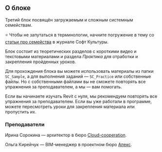 ## О блоке

Третий блок посвящён загружаемым и сложным системным семействам.

⭐️ Чтобы не запутаться в терминологии, начните погружение в тему со [статьи про семейства](https://softculture.cc/blog/entries/articles/semeystva-v-revit) в журнале Софт Культуры.

Блок состоит из теоретических разделов с короткими видео и текстовыми материалами и раздела _Практика_ для отработки и закрепления пройденных уроков.

Для прохождения блока вы можете использовать материалы из папки `SC_Sample`, а для выполнения заданий — `SC_Practice` или собственные файлы. Но с собственными файлами вы не сможете повторять все упражнения за преподавателем, а мы — вам помогать.

Если вы начинаете изучать Revit с нуля, мы рекомендуем повторять все упражнения за преподавателем. Если вы уже работали в программе, можете пересмотреть уроки для закрепления материала или пропустить их.

### Преподаватели

Ирина Сорокина — архитектор в бюро [Cloud-cooperation](https://www.cloud-cooperation.com/).

Ольга Кирейчук — BIM-менеджер в проектном бюро [Апекс](https://apex-project.ru/).  